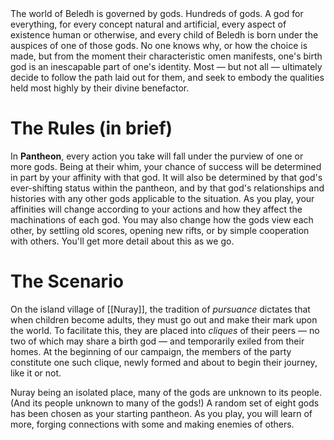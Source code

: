 <table id="god_table"></table>
<div id="other_gods"></div>

<div id="world_map"></div>

The world of Beledh is governed by gods. Hundreds of gods. A god for everything, for every concept natural and artificial, every aspect of existence human or otherwise, and every child of Beledh is born under the auspices of one of those gods. No one knows why, or how the choice is made, but from the moment their characteristic omen manifests, one's birth god is an inescapable part of one's identity. Most — but not all — ultimately decide to follow the path laid out for them, and seek to embody the qualities held most highly by their divine benefactor.

# The Rules (in brief)

In **Pantheon**, every action you take will fall under the purview of one or more gods. Being at their whim, your chance of success will be determined in part by your affinity with that god. It will also be determined by that god's ever-shifting status within the pantheon, and by that god's relationships and histories with any other gods applicable to the situation. As you play, your affinities will change according to your actions and how they affect the machinations of each god. You may also change how the gods view each other, by settling old scores, opening new rifts, or by simple cooperation with others. You'll get more detail about this as we go.

# The Scenario

On the island village of [[Nuray]], the tradition of *pursuance* dictates that when children become adults, they must go out and make their mark upon the world. To facilitate this, they are placed into *cliques* of their peers — no two of which may share a birth god — and temporarily exiled from their homes. At the beginning of our campaign, the members of the party constitute one such clique, newly formed and about to begin their journey, like it or not.

Nuray being an isolated place, many of the gods are unknown to its people. (And its people unknown to many of the gods!) A random set of eight gods has been chosen as your starting pantheon. As you play, you will learn of more, forging connections with some and making enemies of others.